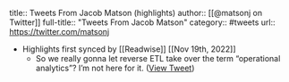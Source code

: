 title:: Tweets From Jacob Matson (highlights)
author:: [[@matsonj on Twitter]]
full-title:: "Tweets From Jacob Matson"
category:: #tweets
url:: https://twitter.com/matsonj

- Highlights first synced by [[Readwise]] [[Nov 19th, 2022]]
	- So we really gonna let reverse ETL take over the term “operational analytics”? I’m not here for it. ([View Tweet](https://twitter.com/matsonj/status/1491668369921110016))